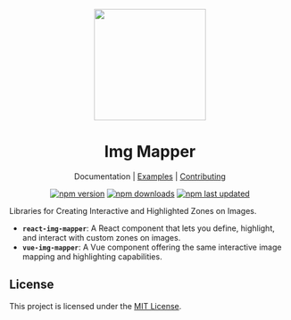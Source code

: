 <p align="center">
  <img src="https://react-img-mapper.nishargshah.dev/logo.png" width="200">
</p>

<h1 align="center">Img Mapper</h1>

<p align="center">
  <a style="text-decoration:none" href="https://github.com/img-mapper/img-mapper/tree/master/packages/react-img-mapper">Documentation</a> |
  <a href="https://react-img-mapper.nishargshah.dev">Examples</a> |
  <a href="https://github.com/img-mapper/img-mapper/blob/master/CONTRIBUTING.md">Contributing</a>
</p>

<p align="center">
  <a href="https://www.npmjs.com/package/react-img-mapper"><img src="https://img.shields.io/npm/v/react-img-mapper?style=flat&labelColor=ffffff&color=5a36e6" alt="npm version"></a>
  <a href="https://www.npmjs.com/package/react-img-mapper"><img src="https://img.shields.io/npm/dm/react-img-mapper?style=flat&labelColor=ffffff&color=5a36e6" alt="npm downloads"></a>
  <a href="https://www.npmjs.com/package/react-img-mapper"><img src="https://img.shields.io/npm/last-update/react-img-mapper?style=flat&labelColor=ffffff&color=5a36e6" alt="npm last updated"></a>
</p>

Libraries for Creating Interactive and Highlighted Zones on Images.

- **`react-img-mapper`**: A React component that lets you define, highlight, and interact with custom zones on images.
- **`vue-img-mapper`**: A Vue component offering the same interactive image mapping and highlighting capabilities.

## License

This project is licensed under the [MIT License](https://opensource.org/licenses/mit-license.php).
